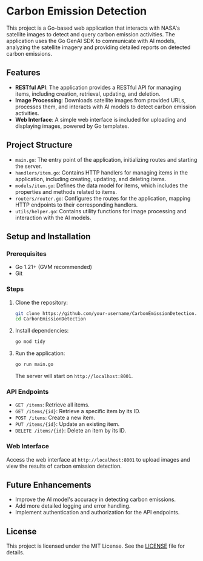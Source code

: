 # Carbon Emission Detection

This project is a Go-based web application that interacts with NASA's satellite images to detect and query carbon emission activities. The application uses the Go GenAI SDK to communicate with AI models, analyzing the satellite imagery and providing detailed reports on detected carbon emissions.

## Features

- **RESTful API**: The application provides a RESTful API for managing items, including creation, retrieval, updating, and deletion.
- **Image Processing**: Downloads satellite images from provided URLs, processes them, and interacts with AI models to detect carbon emission activities.
- **Web Interface**: A simple web interface is included for uploading and displaying images, powered by Go templates.

## Project Structure

- `main.go`: The entry point of the application, initializing routes and starting the server.
- `handlers/item.go`: Contains HTTP handlers for managing items in the application, including creating, updating, and deleting items.
- `models/item.go`: Defines the data model for items, which includes the properties and methods related to items.
- `routers/router.go`: Configures the routes for the application, mapping HTTP endpoints to their corresponding handlers.
- `utils/helper.go`: Contains utility functions for image processing and interaction with the AI models.

## Setup and Installation

### Prerequisites

- Go 1.21+ (GVM recommended)
- Git

### Steps

1. Clone the repository:

   ```bash
   git clone https://github.com/your-username/CarbonEmissionDetection.git
   cd CarbonEmissionDetection
   ```

2. Install dependencies:

   ```bash
   go mod tidy
   ```

3. Run the application:

   ```bash
   go run main.go
   ```

   The server will start on `http://localhost:8001`.

### API Endpoints

- `GET /items`: Retrieve all items.
- `GET /items/{id}`: Retrieve a specific item by its ID.
- `POST /items`: Create a new item.
- `PUT /items/{id}`: Update an existing item.
- `DELETE /items/{id}`: Delete an item by its ID.

### Web Interface

Access the web interface at `http://localhost:8001` to upload images and view the results of carbon emission detection.

## Future Enhancements

- Improve the AI model's accuracy in detecting carbon emissions.
- Add more detailed logging and error handling.
- Implement authentication and authorization for the API endpoints.

## License

This project is licensed under the MIT License. See the [LICENSE](LICENSE) file for details.
